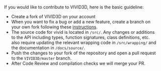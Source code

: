 If you would like to contribute to VIVID3D, here is the basic guideline:

- Create a fork of VIVID3D on your account
- When you want to fix a bug or add a new feature, create a branch on your own fork following these [instructions](https://docs.github.com/en/pull-requests/collaborating-with-pull-requests/proposing-changes-to-your-work-with-pull-requests/creating-a-pull-request-from-a-fork).
- The source code for vivid is located in `/src/`. Any changes or additions to the API including types, function signatures, class definitions, etc. also require updating the relevant wrapping code in `/src/wrapping/` and the documentation in `/docs/source/`.
- Push the changes to your fork of the repository and open a pull request to the `VIVID3D/master` branch.
- After Code Review and compilation checks we will merge your PR.
